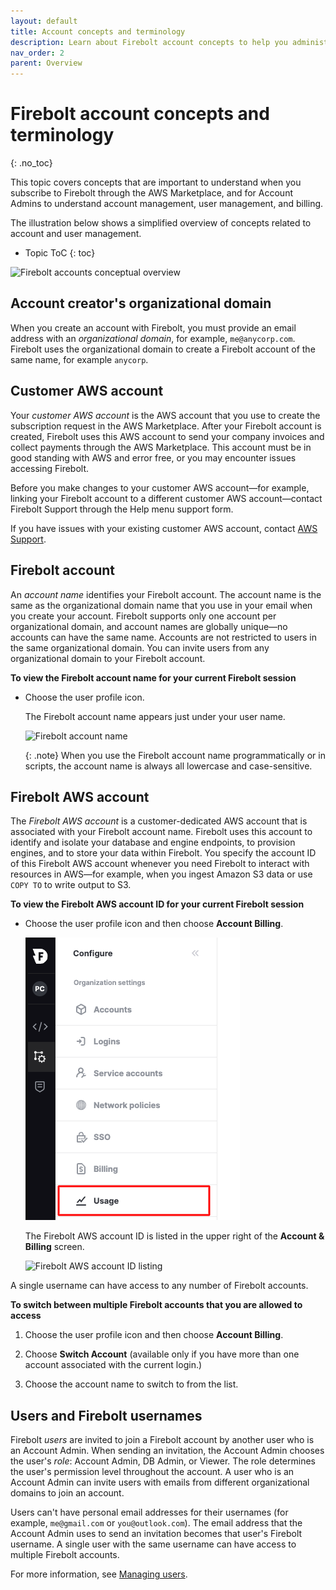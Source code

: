 ```yaml
---
layout: default
title: Account concepts and terminology
description: Learn about Firebolt account concepts to help you administer and manage your Firebolt account.
nav_order: 2
parent: Overview
---
```


# Firebolt account concepts and terminology
{: .no_toc}

This topic covers concepts that are important to understand when you subscribe to Firebolt through the AWS Marketplace, and for Account Admins to understand account management, user management, and billing.

The illustration below shows a simplified overview of concepts related to account and user management.

* Topic ToC
{: toc}

![Firebolt accounts conceptual overview](../assets/images/firebolt-accounts.png)

## Account creator's organizational domain

When you create an account with Firebolt, you must provide an email address with an *organizational domain*, for example, `me@anycorp.com`. Firebolt uses the organizational domain to create a Firebolt account of the same name, for example `anycorp`.

## Customer AWS account

Your *customer AWS account* is the AWS account that you use to create the subscription request in the AWS Marketplace. After your Firebolt account is created, Firebolt uses this AWS account to send your company invoices and collect payments through the AWS Marketplace. This account must be in good standing with AWS and error free, or you may encounter issues accessing Firebolt.

Before you make changes to your customer AWS account&mdash;for example, linking your Firebolt account to a different customer AWS account&mdash;contact Firebolt Support through the Help menu support form. 

If you have issues with your existing customer AWS account, contact [AWS Support](https://console.aws.amazon.com/support/).

## Firebolt account

An *account name* identifies your Firebolt account. The account name is the same as the organizational domain name that you use in your email when you create your account. Firebolt supports only one account per organizational domain, and account names are globally unique&mdash;no accounts can have the same name. Accounts are not restricted to users in the same organizational domain. You can invite users from any organizational domain to your Firebolt account.

**To view the Firebolt account name for your current Firebolt session**

* Choose the user profile icon.

  The Firebolt account name appears just under your user name.

  ![Firebolt account name](../assets/images/firebolt-account-name.png)

  {: .note}
  When you use the Firebolt account name programmatically or in scripts, the account name is always all lowercase and case-sensitive.

## Firebolt AWS account

The *Firebolt AWS account* is a customer-dedicated AWS account that is associated with your Firebolt account name. Firebolt uses this account to identify and isolate your database and engine endpoints, to provision engines, and to store your data within Firebolt. You specify the account ID of this Firebolt AWS account whenever you need Firebolt to interact with resources in AWS&mdash;for example, when you ingest Amazon S3 data or use `COPY TO` to write output to S3.

**To view the Firebolt AWS account ID for your current Firebolt session**

* Choose the user profile icon and then choose **Account Billing**.  

  ![Firebolt account billing link](../assets/images/account-billing.png)

  The Firebolt AWS account ID is listed in the upper right of the **Account & Billing** screen.  

  ![Firebolt AWS account ID listing](../assets/images/firebolt-aws-account-id.png)

A single username can have access to any number of Firebolt accounts.

**To switch between multiple Firebolt accounts that you are allowed to access**

1. Choose the user profile icon and then choose **Account Billing**.

2. Choose **Switch Account** (available only if you have more than one account associated with the current login.)

3. Choose the account name to switch to from the list.

## Users and Firebolt usernames

Firebolt *users* are invited to join a Firebolt account by another user who is an Account Admin. When sending an invitation, the Account Admin chooses the user's *role*: Account Admin, DB Admin, or Viewer. The role determines the user's permission level throughout the account. A user who is an Account Admin can invite users with emails from different organizational domains to join an account.

Users can't have personal email addresses for their usernames (for example, `me@gmail.com` or `you@outlook.com`). The email address that the Account Admin uses to send an invitation becomes that user's Firebolt username. A single user with the same username can have access to multiple Firebolt accounts.

For more information, see [Managing users](managing-users.md).
